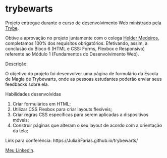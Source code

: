 # trybewarts

<p>Projeto entregue durante o curso de desenvolvimento Web ministrado pela <a href="https://www.betrybe.com" targe="_blank" rel="nofollow">Trybe</a>.</p>

<p>Obtive a aprovação no projeto juntamente com o colega <a href="https://www.linkedin.com/in/helderme/" target="_blank" rel="external">Helder Medeiros</a>, completamos 100% dos requisitos obrigatórios. Efetivando, assim, a conclusão do Bloco 6 (HTML e CSS: Forms, Flexbox e Responsivo) referente ao Módulo 1 (Fundamentos do Desenvolvimento Web).</p>

<p>Descrição:</p> 

<p>O objetivo do projeto foi desenvolver uma página de formulário da Escola de Magia de Trybewarts, onde as pessoas estudantes poderão enviar seus feedbacks sobre ela.</p>

<p>Habilidades desenvolvidas</p>
<ol>
<li>Criar formulários em HTML;</li>
<li>Utilizar CSS Flexbox para criar layouts flexíveis;</li>
<li>Criar regras CSS específicas para serem aplicadas a dispositivos móveis;</li>
<li>Construir páginas que alteram o seu layout de acordo com a orientação da tela;</li>
</ol>

<p>Link para conferência: https://JuliaSFarias.github.io/trybewarts/</p>

<p><a href="https://www.linkedin.com/in/helderme/" targe="_blank" rel="nofollow">Meu Linkedin</a>.</p>
